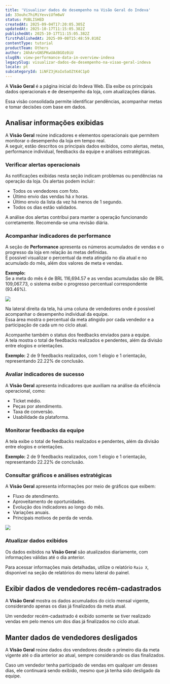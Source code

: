 ```yaml
---
title: 'Visualizar dados de desempenho na Visão Geral do Indeva'
id: 33ouhc7hiMiYevviUfm6wV
status: PUBLISHED
createdAt: 2025-09-04T17:20:05.305Z
updatedAt: 2025-10-17T11:15:05.382Z
publishedAt: 2025-10-17T11:15:05.382Z
firstPublishedAt: 2025-09-08T15:48:59.810Z
contentType: tutorial
productTeam: Others
author: 2AhArvGNSPKwUAd8GOz0iU
slugEN: view-performance-data-in-overview-indeva
legacySlug: visualizar-dados-de-desempenho-na-visao-geral-indeva
locale: pt
subcategoryId: 1iNFZ3jKoIo5aOZtK4C1pO
---
```


A **Visão Geral** é a página inicial do Indeva Web. Ela exibe os principais dados operacionais e de desempenho da loja, com atualizações diárias.

Essa visão consolidada permite identificar pendências, acompanhar metas e tomar decisões com base em dados.

## Analisar informações exibidas

A **Visão Geral** reúne indicadores e elementos operacionais que permitem monitorar o desempenho da loja em tempo real.  
A seguir, estão descritos os principais dados exibidos, como alertas, metas, performance individual, feedbacks da equipe e análises estratégicas.

### Verificar alertas operacionais

As notificações exibidas nesta seção indicam problemas ou pendências na operação da loja. Os alertas podem incluir:

- Todos os vendedores com foto.  
- Último envio das vendas há *x* horas.  
- Último envio da lista da vez há menos de 1 segundo.  
- Todos os dias estão validados.

A análise dos alertas contribui para manter a operação funcionando corretamente. Recomenda-se uma revisão diária.

### Acompanhar indicadores de performance

A seção de **Performance** apresenta os números acumulados de vendas e o progresso da loja em relação às metas definidas.  
É possível visualizar o percentual da meta atingida no dia atual e no acumulado do mês, além dos valores de meta e vendas.

**Exemplo:**  
Se a meta do mês é de BRL 116,694.57 e as vendas acumuladas são de BRL 109,067.73, o sistema exibe o progresso percentual correspondente (93.46%).

![](https://raw.githubusercontent.com/vtexdocs/help-center-content/refs/heads/main/docs/pt/tutorials/indeva-by-vtex/vis%C3%A3o-geral-indeva/visualizar-dados-de-desempenho-na-visao-geral-indeva_1.png)

Na lateral direita da tela, há uma coluna de vendedores onde é possível acompanhar o desempenho individual da equipe.  
Essa área mostra o percentual da meta atingido por cada vendedor e a participação de cada um no ciclo atual.

Acompanhe também o status dos feedbacks enviados para a equipe.  
A tela mostra o total de feedbacks realizados e pendentes, além da divisão entre elogios e orientações.

**Exemplo:** 2 de 9 feedbacks realizados, com 1 elogio e 1 orientação, representando 22.22% de conclusão.

### Avaliar indicadores de sucesso

A **Visão Geral** apresenta indicadores que auxiliam na análise da eficiência operacional, como:

- Ticket médio.  
- Peças por atendimento.  
- Taxa de conversão.  
- Usabilidade da plataforma.

### Monitorar feedbacks da equipe

A tela exibe o total de feedbacks realizados e pendentes, além da divisão entre elogios e orientações.

**Exemplo:** 2 de 9 feedbacks realizados, com 1 elogio e 1 orientação, representando 22.22% de conclusão.

### Consultar gráficos e análises estratégicas

A **Visão Geral** apresenta informações por meio de gráficos que exibem:

- Fluxo de atendimento.  
- Aproveitamento de oportunidades.  
- Evolução dos indicadores ao longo do mês.  
- Variações anuais.  
- Principais motivos de perda de venda.

![](https://raw.githubusercontent.com/vtexdocs/help-center-content/refs/heads/main/docs/pt/tutorials/indeva-by-vtex/vis%C3%A3o-geral-indeva/visualizar-dados-de-desempenho-na-visao-geral-indeva_2.png)

### Atualizar dados exibidos

Os dados exibidos na **Visão Geral** são atualizados diariamente, com informações válidas até o dia anterior.  

Para acessar informações mais detalhadas, utilize o relatório `Raio X`, disponível na seção de relatórios do menu lateral do painel.

## Exibir dados de vendedores recém-cadastrados

A **Visão Geral** mostra os dados acumulados do ciclo mensal vigente, considerando apenas os dias já finalizados da meta atual.  

Um vendedor recém-cadastrado é exibido somente se tiver realizado vendas em pelo menos um dos dias já finalizados no ciclo atual.

## Manter dados de vendedores desligados

A **Visão Geral** reúne dados dos vendedores desde o primeiro dia da meta vigente até o dia anterior ao atual, sempre considerando os dias finalizados.  

Caso um vendedor tenha participado de vendas em qualquer um desses dias, ele continuará sendo exibido, mesmo que já tenha sido desligado da equipe.

